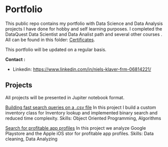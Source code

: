 # Portfolio

This public repo contains my portfolio with Data Science and Data Analysis projects I have done for hobby and self learning purposes. I completed the DataQuest Data Scientist and Data Analist path and several other courses . All can be found in this folder:  [Certificates](https://github.com/NielsKlaver/Portfolio/tree/master/Certificates). 

This portfolio will be updated on a regular basis. 

__Contact :__
* Linkedin: https://www.linkedin.com/in/niels-klaver-frm-06814221/


## Projects

All projects will be presented in Jupiter notebook format.

[Building fast search queries on a .csv file](https://github.com/NielsKlaver/public_projects/blob/master/Building%20Fast%20Queries%20on%20Inventory%20CSV/Building%20Fast%20Queries%20on%20a%20CSV.ipynb ) In this project I build a custom inventory class for Inventory lookup and implemented binary search and reduced time complexity.
Skills: Object Oriented Programming, Algorithms

[Search for profitable app profiles](https://github.com/NielsKlaver/public_projects/blob/master/Profitable%20App%20Profiles%20for%20the%20App%20Store%20and%20Google%20Play%20Markets/app_store.ipynb)  In this project we analyze Google Playstore and the Apple iOS stor for profitable app profiles.
Skills: Data cleaning, Data Analyzing




